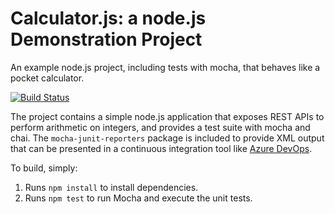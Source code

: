 Calculator.js: a node.js Demonstration Project
==============================================
An example node.js project, including tests with mocha, that behaves like
a pocket calculator.


[![Build Status](https://dev.azure.com/ycho-az-400/Integrating%20External%20Source%20Control%20with%20Azure%20Pipelines/_apis/build/status/k90262.calculator?branchName=master)](https://dev.azure.com/ycho-az-400/Integrating%20External%20Source%20Control%20with%20Azure%20Pipelines/_build/latest?definitionId=9&branchName=master)


The project contains a simple node.js application that exposes REST APIs
to perform arithmetic on integers, and provides a test suite with mocha
and chai.  The `mocha-junit-reporters` package is included to provide XML
output that can be presented in a continuous integration tool like
[Azure DevOps](https://azure.com/devops).

To build, simply:

1. Runs `npm install` to install dependencies.
2. Runs `npm test` to run Mocha and execute the unit tests.


